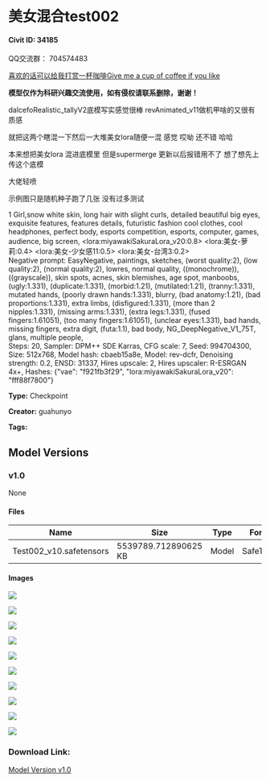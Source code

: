 # 美女混合test002

#### Civit ID: 34185

<p>QQ交流群： 704574483</p><p><a target="_blank" rel="ugc" href="https://patreon.com/guahunyo?utm_medium=clipboard_copy&amp;utm_source=copyLink&amp;utm_campaign=creatorshare_creator&amp;utm_content=join_link"><u>喜欢的话可以给我打赏一杯咖啡Give me a cup of coffee if you like</u></a></p><p><strong>模型仅作为科研兴趣交流使用，如有侵权请联系删除，谢谢！</strong></p><p>dalcefoRealistic_tallyV2底模写实感觉很棒 revAnimated_v11做机甲啥的又很有质感</p><p>就把这两个瞎混一下然后一大堆美女lora随便一混 感觉 哎呦 还不错 哈哈</p><p>本来想把美女lora 混进底模里 但是supermerge 更新以后报错用不了 想了想先上传这个底模</p><p>大佬轻喷</p><p>示例图只是随机种子跑了几张 没有过多测试</p><p>1 Girl,snow white skin, long hair with slight curls, detailed beautiful big eyes, exquisite features, features details, futuristic fashion cool clothes, cool headphones, perfect body, esports competition, esports, computer, games, audience, big screen, &lt;lora:miyawakiSakuraLora_v20:0.8&gt; &lt;lora:美女-萝莉:0.4&gt; &lt;lora:美女-少女感11:0.5&gt; &lt;lora:美女-台湾3:0.2&gt;<br />Negative prompt: EasyNegative, paintings, sketches, (worst quality:2), (low quality:2), (normal quality:2), lowres, normal quality, ((monochrome)), ((grayscale)), skin spots, acnes, skin blemishes, age spot, manboobs, (ugly:1.331), (duplicate:1.331), (morbid:1.21), (mutilated:1.21), (tranny:1.331), mutated hands, (poorly drawn hands:1.331), blurry, (bad anatomy:1.21), (bad proportions:1.331), extra limbs, (disfigured:1.331), (more than 2 nipples:1.331), (missing arms:1.331), (extra legs:1.331), (fused fingers:1.61051), (too many fingers:1.61051), (unclear eyes:1.331), bad hands, missing fingers, extra digit, (futa:1.1), bad body, NG_DeepNegative_V1_75T, glans, multiple people,<br />Steps: 20, Sampler: DPM++ SDE Karras, CFG scale: 7, Seed: 994704300, Size: 512x768, Model hash: cbaeb15a8e, Model: rev-dcfr, Denoising strength: 0.2, ENSD: 31337, Hires upscale: 2, Hires upscaler: R-ESRGAN 4x+, Hashes: {"vae": "f921fb3f29", "lora:miyawakiSakuraLora_v20": "fff88f7800"}</p>

**Type:** Checkpoint

**Creator:** guahunyo

**Tags:** 

## Model Versions

### v1.0

None

#### Files

| Name | Size | Type | Format | Download Url | AutoV1 | AutoV2 | SHA256 | CRC32 | BLAKE3 |
| --- | --- | --- | --- | --- | --- | --- | --- | --- | --- |
| Test002_v10.safetensors | 5539789.712890625 KB | Model | SafeTensor | https://civitai.com/api/download/models/40470 | 1B3AC0E7 | CBAEB15A8E | CBAEB15A8EFC929DFC3056E715535F4460B01E83D74B37CE9AA8DA7732D55FBC | 5A5DD597 | 6D96178F2F5FAA44ADF4FC8A5E368FCFB42E27D60BCA3AA34BDBEA18FAD610E9 |

#### Images

<p><img src="https://image.civitai.com/xG1nkqKTMzGDvpLrqFT7WA/5fea3fe9-6711-4b55-163b-80fc167f9800/width=450/448686.jpeg" /></p>

<p><img src="https://image.civitai.com/xG1nkqKTMzGDvpLrqFT7WA/ca7cde2f-8067-44b2-8f8e-927a364b3400/width=450/448689.jpeg" /></p>

<p><img src="https://image.civitai.com/xG1nkqKTMzGDvpLrqFT7WA/0a7c3891-80e2-4a1a-a9f1-d19a77f42100/width=450/447774.jpeg" /></p>

<p><img src="https://image.civitai.com/xG1nkqKTMzGDvpLrqFT7WA/b9617622-6f52-48a4-9980-b5bd78a80100/width=450/506065.jpeg" /></p>

<p><img src="https://image.civitai.com/xG1nkqKTMzGDvpLrqFT7WA/bcd80faf-354b-45a2-0284-9c25a205f200/width=450/448691.jpeg" /></p>

<p><img src="https://image.civitai.com/xG1nkqKTMzGDvpLrqFT7WA/ed3c86e4-c36b-47b4-9048-8e234a217b00/width=450/448687.jpeg" /></p>

<p><img src="https://image.civitai.com/xG1nkqKTMzGDvpLrqFT7WA/95d86006-69cd-4ebe-40b4-a4f7a6b02300/width=450/447776.jpeg" /></p>

<p><img src="https://image.civitai.com/xG1nkqKTMzGDvpLrqFT7WA/01f11e70-2406-45be-99f5-e210e9a5b900/width=450/447773.jpeg" /></p>

<p><img src="https://image.civitai.com/xG1nkqKTMzGDvpLrqFT7WA/09258179-5556-48f0-1be4-329957024a00/width=450/447772.jpeg" /></p>

<p><img src="https://image.civitai.com/xG1nkqKTMzGDvpLrqFT7WA/c43724b3-d670-46da-031b-15b823f38d00/width=450/447775.jpeg" /></p>

### Download Link:

[Model Version v1.0](https://civitai.com/api/download/models/40470)

